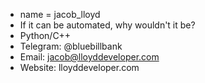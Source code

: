 - name = jacob_lloyd
- If it can be automated, why wouldn't it be?
- Python/C++
- Telegram: @bluebillbank
- Email: jacob@lloyddeveloper.com
- Website: lloyddeveloper.com
